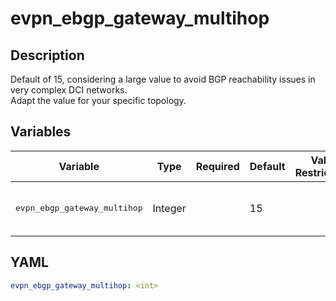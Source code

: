 # evpn_ebgp_gateway_multihop

## Description

Default of 15, considering a large value to avoid BGP reachability issues in very complex DCI networks.<br>Adapt the value for your specific topology.<br>

## Variables

| Variable | Type | Required | Default | Value Restrictions | Description |
| -------- | ---- | -------- | ------- | ------------------ | ----------- |
| <pre>evpn_ebgp_gateway_multihop | Integer |  | 15 |  | EVPN Gateway EBGP Multihop |

## YAML

```yaml
evpn_ebgp_gateway_multihop: <int>
```